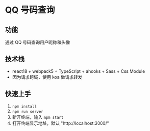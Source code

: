 # QQ 号码查询

## 功能

通过 QQ 号码查询用户昵称和头像

## 技术栈

- react18 + webpack5 + TypeScript + ahooks + Sass + Css Module
- 因为请求跨域，使用 koa 做请求转发

## 快速上手

1. `npm install`
2. `npm run server`
3. 新开终端，输入 `npm start`
4. 打开终端显示地址，默认 "http://localhost:3000/"
